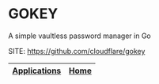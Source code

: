 # GOKEY

 A simple vaultless password manager in Go

 SITE: https://github.com/cloudflare/gokey

 | [Applications](https://portable-linux-apps.github.io/apps.html) | [Home](https://portable-linux-apps.github.io)
 | --- | --- |
